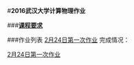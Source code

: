 #**2016武汉大学计算物理作业**

###**[课程要求](https://github.com/caihao/computational_physics_whu/blob/master/README.md)**

###作业列表
[2月24日第一次作业](https://github.com/caihao/computational_physics_whu/blob/master/Exercises.md)
完成情况：

[2月24日第一次作业](https://github.com/caihao/computational_physics_whu/blob/master/Exercises.md)
